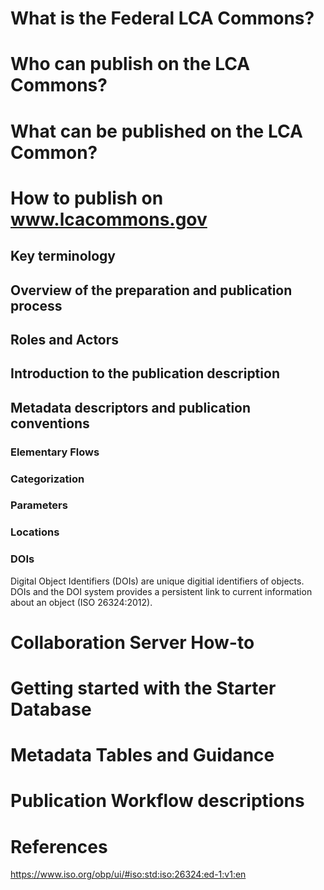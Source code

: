 # What is the Federal LCA Commons?
# Who can publish on the LCA Commons?
# What can be published on the LCA Common?
# How to publish on www.lcacommons.gov
## Key terminology
## Overview of the preparation and publication process
## Roles and Actors
## Introduction to the publication description
## Metadata descriptors and publication conventions
### Elementary Flows
### Categorization
### Parameters
### Locations
### DOIs
Digital Object Identifiers (DOIs) are unique digitial identifiers of objects.  DOIs and the DOI system provides a persistent link to current information about an object (ISO 26324:2012).  
# Collaboration Server How-to
# Getting started with the Starter Database
# Metadata Tables and Guidance
# Publication Workflow descriptions
# References
https://www.iso.org/obp/ui/#iso:std:iso:26324:ed-1:v1:en
